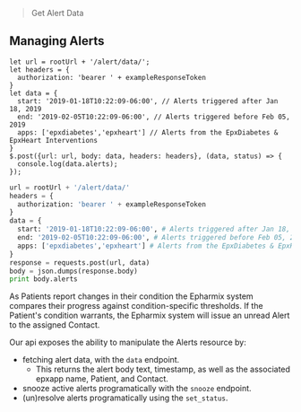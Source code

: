 <div></div>

> Get Alert Data

## Managing Alerts

```javascript--nodejs
let url = rootUrl + '/alert/data/';
let headers = {
  authorization: 'bearer ' + exampleResponseToken
}
let data = {
  start: '2019-01-18T10:22:09-06:00', // Alerts triggered after Jan 18, 2019
  end: '2019-02-05T10:22:09-06:00', // Alerts triggered before Feb 05, 2019
  apps: ['epxdiabetes','epxheart'] // Alerts from the EpxDiabetes & EpxHeart Interventions
}
$.post({url: url, body: data, headers: headers}, (data, status) => {
  console.log(data.alerts);
});
```

```python
url = rootUrl + '/alert/data/'
headers = {
  authorization: 'bearer ' + exampleResponseToken
}
data = {
  start: '2019-01-18T10:22:09-06:00', # Alerts triggered after Jan 18, 2019
  end: '2019-02-05T10:22:09-06:00', # Alerts triggered before Feb 05, 2019
  apps: ['epxdiabetes','epxheart'] # Alerts from the EpxDiabetes & EpxHeart Interventions
}
response = requests.post(url, data)
body = json.dumps(response.body)
print body.alerts
```


As Patients report changes in their condition the Epharmix system compares their progress against condition-specific thresholds. If the Patient's condition warrants, the Epharmix system will issue an unread Alert to the assigned Contact. 

Our api exposes the ability to manipulate the Alerts resource by: 

- fetching alert data, with the `data` endpoint.
  - This returns the alert body text, timestamp, as well as the associated epxapp name, Patient, and Contact.
- snooze active alerts programatically with the `snooze` endpoint.
- (un)resolve alerts programatically using the `set_status`.
